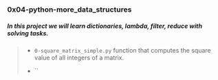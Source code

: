 ### 0x04-python-more_data_structures


##### In this project we will learn __dictionaries, lambda, filter, reduce__ with solving tasks.

> - `0-square_matrix_simple.py` function that computes the square value of all integers of a matrix.
>
> - ``
